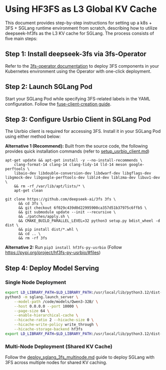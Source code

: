 # Using HF3FS as L3 Global KV Cache

This document provides step-by-step instructions for setting up a k8s + 3FS + SGLang runtime environment from scratch, describing how to utilize deepseek-hf3fs as the L3 KV cache for SGLang.
The process consists of five main steps:

## Step 1: Install deepseek-3fs via 3fs-Operator
Refer to the [3fs-operator documentation](https://github.com/aliyun/kvc-3fs-operator/blob/main/README_en.md) to deploy 3FS components in your Kubernetes environment using the Operator with one-click deployment.

## Step 2: Launch SGLang Pod
Start your SGLang Pod while specifying 3FS-related labels in the YAML configuration. Follow the [fuse-client-creation guide](https://github.com/aliyun/kvc-3fs-operator/blob/main/README_en.md#fuse-client-creation).

## Step 3: Configure Usrbio Client in SGLang Pod
The Usrbio client is required for accessing 3FS. Install it in your SGLang Pod using either method below:

**Alternative 1 (Recommend):** Built from the source code, the following provides quick installation commands (refer to [setup_usrbio_client.md](setup_usrbio_client.md))

```
apt-get update && apt-get install -y --no-install-recommends \
    clang-format-14 clang-14 clang-tidy-14 lld-14 meson google-perftools \
    libaio-dev libdouble-conversion-dev libdwarf-dev libgflags-dev libgmock-dev libgoogle-perftools-dev liblz4-dev liblzma-dev libuv1-dev \
    && rm -rf /var/lib/apt/lists/* \
    apt-get clean

git clone https://github.com/deepseek-ai/3fs 3fs \
      && cd 3fs \
      && git checkout 6f029c439d0d22995900ca357d51b37975c6ffb5 \
      && git submodule update --init --recursive \
      && ./patches/apply.sh \
      && CMAKE_BUILD_PARALLEL_LEVEL=32 python3 setup.py bdist_wheel -d dist \
      && pip install dist/*.whl \
      && cd .. \
      && rm -rf 3fs
```

**Alternative 2:** Run `pip3 install hf3fs-py-usrbio` (Follow https://pypi.org/project/hf3fs-py-usrbio/#files)

## Step 4: Deploy Model Serving

### Single Node Deployment
```bash
export LD_LIBRARY_PATH=$LD_LIBRARY_PATH:/usr/local/lib/python3.12/dist-packages
python3 -m sglang.launch_server \
    --model-path /code/models/Qwen3-32B/ \
    --host 0.0.0.0 --port 10000 \
    --page-size 64 \
    --enable-hierarchical-cache \
    --hicache-ratio 2 --hicache-size 0 \
    --hicache-write-policy write_through \
    --hicache-storage-backend hf3fs
export LD_LIBRARY_PATH=$LD_LIBRARY_PATH:/usr/local/lib/python3.12/dist-packages
```

### Multi-Node Deployment (Shared KV Cache)
Follow the [deploy_sglang_3fs_multinode.md](deploy_sglang_3fs_multinode.md) guide to deploy SGLang with 3FS across multiple nodes for shared KV caching.

